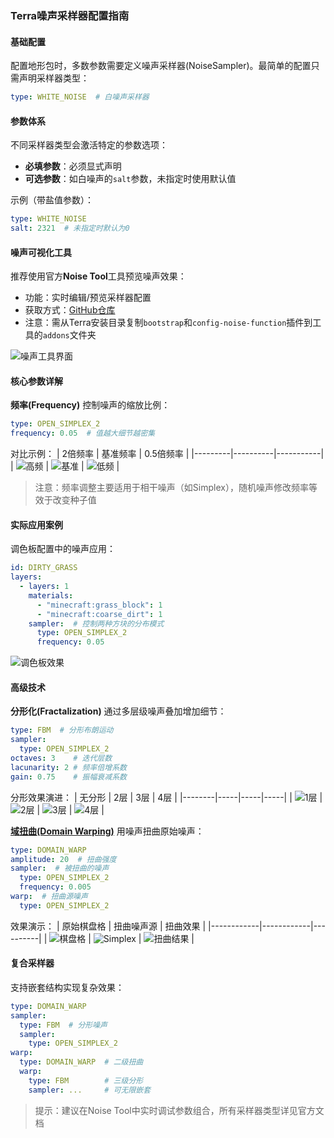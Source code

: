 ### Terra噪声采样器配置指南

#### 基础配置
配置地形包时，多数参数需要定义噪声采样器(NoiseSampler)。最简单的配置只需声明采样器类型：

```yaml
type: WHITE_NOISE  # 白噪声采样器
```

#### 参数体系
不同采样器类型会激活特定的参数选项：
- **必填参数**：必须显式声明
- **可选参数**：如白噪声的`salt`参数，未指定时使用默认值

示例（带盐值参数）：
```yaml
type: WHITE_NOISE
salt: 2321  # 未指定时默认为0
```

#### 噪声可视化工具
推荐使用官方**Noise Tool**工具预览噪声效果：
- 功能：实时编辑/预览采样器配置
- 获取方式：[GitHub仓库](https://github.com/PolyhedralDev/NoiseTool/releases)
- 注意：需从Terra安装目录复制`bootstrap`和`config-noise-function`插件到工具的`addons`文件夹

![噪声工具界面](noise_picture\noise_tool.png)

#### 核心参数详解
**频率(Frequency)**
控制噪声的缩放比例：
```yaml
type: OPEN_SIMPLEX_2
frequency: 0.05  # 值越大细节越密集
```
对比示例：
| 2倍频率 | 基准频率 | 0.5倍频率 |
|---------|----------|-----------|
| ![高频](noise_picture\opensimplex2_64x64_freq_double.png) | ![基准](noise_picture\opensimplex2_64x64_freq_half.png) | ![低频](noise_picture\opensimplex2_64x64.png) |

> 注意：频率调整主要适用于相干噪声（如Simplex），随机噪声修改频率等效于改变种子值

#### 实际应用案例
调色板配置中的噪声应用：
```yaml
id: DIRTY_GRASS
layers:
  - layers: 1
    materials:
      - "minecraft:grass_block": 1
      - "minecraft:coarse_dirt": 1
    sampler:  # 控制两种方块的分布模式
      type: OPEN_SIMPLEX_2
      frequency: 0.05
```

![调色板效果](noise_picture\palette_example.png)

#### 高级技术
**分形化(Fractalization)**
通过多层级噪声叠加增加细节：
```yaml
type: FBM  # 分形布朗运动
sampler: 
  type: OPEN_SIMPLEX_2
octaves: 3    # 迭代层数
lacunarity: 2 # 频率倍增系数
gain: 0.75    # 振幅衰减系数
```
分形效果演进：
| 无分形 | 2层 | 3层 | 4层 |
|--------|-----|-----|-----|
| ![1层](noise_picture\opensimplex2_1_octave.png) | ![2层](noise_picture\opensimplex2_2_octaves.png) | ![3层](noise_picture\opensimplex2_3_octaves.png) | ![4层](noise_picture\opensimplex2_4_octaves.png) |

[**域扭曲(Domain Warping)**](noise_picture\overwarped.png)
用噪声扭曲原始噪声：
```yaml
type: DOMAIN_WARP
amplitude: 20  # 扭曲强度
sampler:  # 被扭曲的噪声
  type: OPEN_SIMPLEX_2
  frequency: 0.005  
warp:  # 扭曲源噪声
  type: OPEN_SIMPLEX_2
```
效果演示：
| 原始棋盘格 | 扭曲噪声源 | 扭曲效果 |
|------------|------------|----------|
| ![棋盘格](noise_picture\checkerboard.png) | ![Simplex](noise_picture\simplex_warp.png) | ![扭曲结果](noise_picture\checkerboard_warped.png) |

#### 复合采样器
支持嵌套结构实现复杂效果：
```yaml
type: DOMAIN_WARP
sampler:
  type: FBM  # 分形噪声
  sampler: 
    type: OPEN_SIMPLEX_2
warp: 
  type: DOMAIN_WARP  # 二级扭曲
  warp: 
    type: FBM        # 三级分形
    sampler: ...     # 可无限嵌套
```

> 提示：建议在Noise Tool中实时调试参数组合，所有采样器类型详见官方文档